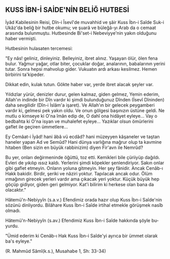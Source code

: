 ## KUSS İBN-İ SAİDE'NİN BELİĞ HUTBESİ

İyâd Kabilesinin Reisi, Dîn-i Îsevî'de muvahhid ve şâir Kuss İbn-i Saîde Suk-i Ukâz'da beliğ bir hutbe okumu; ve şuarâ ve büleğâ-yı Arab da o cemaat arasında bulunmuştu. Hutbesinde Bi'set-i Nebeviyye'nin yakın olduğunu haber vermişti.

Hutbesinin hulasaten tercemesi:

"Ey nâs! geliniz, dinleyiniz. Belleyiniz, ibret alınız. Yaşayan ölür, ölen fena bulur. Yağmur yağar, otlar biter, çocuklar doğar, analarının, babalarının yerini tu­tar. Sonra hepsi mahvolup gider. Vukuatın ardı arkası kesilmez. Hemen birbirini ta'kipeder.

Dikkat edin, kulak tutun. Gökte haber var, yerde ibret alacak şeyler var.

Yıldızlar yürür, denizler durur, gelen kalmaz, giden gelmez, Yemin ederim, Allah'ın indinde bir Dîn vardır ki şimdi bulunduğunuz Dînden (İsevî Dîninden) daha sevgilidir (Dîn-i İslâm'a işaret). Ve Allah'ın bir gelecek peygamberi vardır ki, gelmesi pek yakın oldu. Ve onun gölgesi başınızın üstüne geldi. Ne mutlu o kimseye ki O'na îmân edip de, O dahî ona hidâyet eyleye... Vay o bedbahta ki O'na isyan ve muhalefet eyleye... Yazıklar olsun ömürlerini gaflet ile geçiren ümmetlere...

Ey Cemâat-i İyâd! hani âbâ vü ecdâd? hani müzeyyen kâşaneler ve taştan ha­neler yapan Ad ve Semûd? Hani dünya varlığına mağrur olup ta kavmine hitaben (Ben sizin en büyük rabbinizim) diyen Fir'avn ile Nemrûd?

Bu yer, onları değirmeninde öğüttü, toz etti. Kemikleri bile çüriiyüp dağıldı. Evleri de yıkılıp ıssız kaldı. Yerlerini şimdi köpekler şenlendiriyor. Sakın onlar gibi gaflet etmeyin. Onların yoluna gitmeyin. Her şey fânidir. Ancak Cenâb-ı Hakk bakidir. Birdir, şeriki ve nâziri yoktur. Tapılacak ancak odur. Ölüm ırmağı­nın girecek yerleri vardır ama çıkacak yeri yoktur. Küçük büyük hep göçüp gidi­yor, giden geri gelmiyor. Kat'i bilirim ki herkese olan bana da olacaktır."

Hâtemü'n-Nebiyyîn (s.a.v.) Efendimiz orada hazır olup Kuss İbn-i Saîde'nin sözünü dinliyordu. Bilâhare Kuss İbn-i Saîde irtihal etmekle görüşmek nasîb ol­madı.

Hâtemü'n-Nebiyyîn (s.av.) Efendimiz Kuss İbn-i Saîde hakkında şöyle bu­yurdu.

"Ümid ederim ki Cenâb-ı Hak Kuss İbn-i Saîde'yi ayrıca bir ümmet olarak
ba's eyleye."

(R. Mahmûd Sâmî(k.s.), Musahabe 1, Sh: 33-34)
